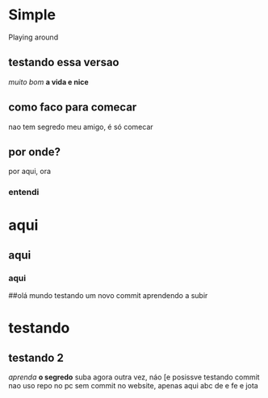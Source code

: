 # Simple
Playing around 
## testando essa versao 
*muito bom* 
**a vida e nice**
## como faco para comecar
nao tem segredo meu amigo, é só comecar
## por onde?
por aqui, ora
### entendi
# aqui
## aqui
### aqui
##olá mundo 
testando um novo commit
aprendendo a subir
# testando 
## testando 2 
*aprenda* 
**o segredo** 
suba
agora
outra vez, náo [e posissve
testando commit
nao uso repo no pc 
sem commit no website, apenas aqui 
abc de e fe e jota 


